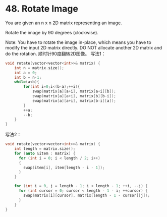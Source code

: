 # 48. Rotate Image
You are given an n x n 2D matrix representing an image.

Rotate the image by 90 degrees (clockwise).

Note:
You have to rotate the image in-place, which means you have to modify the input 2D matrix directly. DO NOT allocate another 2D matrix and do the rotation.
顺时针90度翻转2D图像。
写法1：
```cpp
void rotate(vector<vector<int>>& matrix) {
    int n = matrix.size();
    int a = 0;
    int b = n-1;
    while(a<b){
        for(int i=0;i<(b-a);++i){
            swap(matrix[a][a+i], matrix[a+i][b]);
            swap(matrix[a][a+i], matrix[b][b-i]);
            swap(matrix[a][a+i], matrix[b-i][a]);
        }
        ++a;
        --b;
    }
}
```
写法2：
```cpp
void rotate(vector<vector<int>>& matrix) {
    int length = matrix.size();
    for (auto &item : matrix) {
      for (int i = 0; i < length / 2; i++)
      {
        swap(item[i], item[length - i - 1]);
      }
    }

    for (int i = 0, j = length - 1; i < length - 1; ++i, --j) {
      for (int cursor = 0; cursor < length - 1 - i; ++cursor) {
        swap(matrix[i][cursor], matrix[length - 1 - cursor][j]);
      }
    }
}
```
